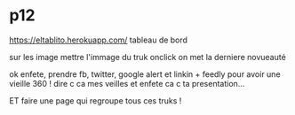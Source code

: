 # p12

https://eltablito.herokuapp.com/ tableau de bord


sur les image mettre l'immage du truk onclick on met la derniere novueauté

ok enfete, prendre fb, twitter, google alert et linkin + feedly pour avoir une vieille 360 ! dire c ca mes veilles et enfete ca c ta presentation...

ET faire une page qui regroupe tous ces truks !


